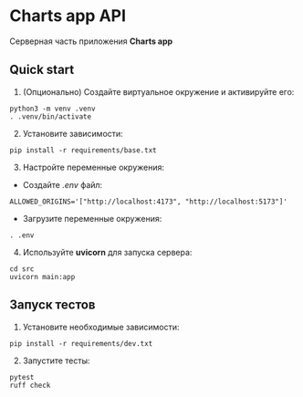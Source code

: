 # Charts app API

Серверная часть приложения **Charts app**

## Quick start

1. (Опционально) Создайте виртуальное окружение и активируйте его:
```shell
python3 -m venv .venv
. .venv/bin/activate
```

2. Установите зависимости:
```shell
pip install -r requirements/base.txt
```

3. Настройте переменные окружения:
- Создайте *.env* файл:
```env
ALLOWED_ORIGINS='["http://localhost:4173", "http://localhost:5173"]'
```
- Загрузите переменные окружения:
```shell
. .env
```

4. Используйте **uvicorn** для запуска сервера:
```shell
cd src
uvicorn main:app
```

## Запуск тестов

1. Установите необходимые зависимости:
```shell
pip install -r requirements/dev.txt
```

2. Запустите тесты:
```shell
pytest
ruff check
```

